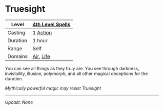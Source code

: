 # Truesight

| Level    | [4th Level Spells](4th%20Level%20Spells.md)                                |
| -------- | -------------------------------------------------------------------------- |
| Casting  | 1 [Action](../../../../Game%20Procedures/Core%20Procedures/Action.md)      |
| Duration | 1 hour                                                                     |
| Range    | Self                                                                       |
| Domains  | [Air](../../Spell%20Domains/Air.md), [Life](../../Spell%20Domains/Life.md) |

You can see all things as they truly are. You see through darkness, invisibility, illusion, polymorph, and all other magical deceptions for the duration.

*Mythically powerful magic may resist Truesight*

---
*Upcast: None*
